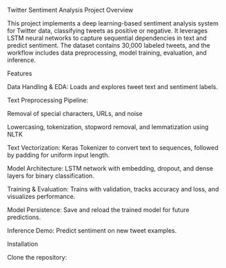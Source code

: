 Twitter Sentiment Analysis
Project Overview

This project implements a deep learning-based sentiment analysis system for Twitter data, classifying tweets as positive or negative. It leverages LSTM neural networks to capture sequential dependencies in text and predict sentiment. The dataset contains 30,000 labeled tweets, and the workflow includes data preprocessing, model training, evaluation, and inference.

Features

Data Handling & EDA: Loads and explores tweet text and sentiment labels.

Text Preprocessing Pipeline:

Removal of special characters, URLs, and noise

Lowercasing, tokenization, stopword removal, and lemmatization using NLTK

Text Vectorization: Keras Tokenizer to convert text to sequences, followed by padding for uniform input length.

Model Architecture: LSTM network with embedding, dropout, and dense layers for binary classification.

Training & Evaluation: Trains with validation, tracks accuracy and loss, and visualizes performance.

Model Persistence: Save and reload the trained model for future predictions.

Inference Demo: Predict sentiment on new tweet examples.

Installation

Clone the repository:
